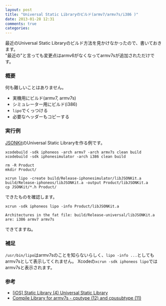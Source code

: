 ```yaml
---
layout: post
title: "Universal Static Libraryのビルド(armv7/armv7s/i386 )"
date: 2013-01-28 12:31
comments: true
categories: 
---
```


最近のUniversal Static Libraryのビルド方法を見かけなかったので、書いておきます。  
"最近の"と言っても変更点はarmv6がなくなってarmv7sが追加されただけです。

### 概要

何も難しいことはありません。

- 実機用にビルド(armv7, armv7s)
- シミュレーター用にビルド(i386)
- `lipo`でくっつける
- 必要なヘッダーもコピーする

### 実行例

[JSONKit](https://github.com/johnezang/JSONKit)のUniversal Static Libraryを作る例です。

```
xcodebuild -sdk iphoneos -arch armv7 -arch armv7s clean build
xcodebuild -sdk iphonesimulator -arch i386 clean build

rm -R Product
mkdir Product/

xcrun lipo -create build/Release-iphonesimulator/libJSONKit.a build/Release-iphoneos/libJSONKit.a -output Product/libJSONKit.a
cp JSONKit/*.h Product/
```

できたものを確認します。
```
xcrun -sdk iphoneos lipo -info Product/libJSONKit.a
```

```
Architectures in the fat file: build/Release-universal/libJSONKit.a are: i386 armv7 armv7s
```
できてますね。

### 補足

`/usr/bin/lipo`はarmv7sのことを知らないらしく、`lipo -info ...`としてもarmv7sとして表示してくれません。
Xcodeの`xcrun -sdk iphoneos lipo`ではarmv7sと表示されます。

### 参考
- [[iOS] Static Library (4) Universal Static Library](http://cocoadays.blogspot.jp/2010/11/ios-static-library-4-universal-static.html)
- [Compile Library for armv7s - cputype (12) and cpusubtype (11)](http://stackoverflow.com/questions/12549489/compile-library-for-armv7s-cputype-12-and-cpusubtype-11)

